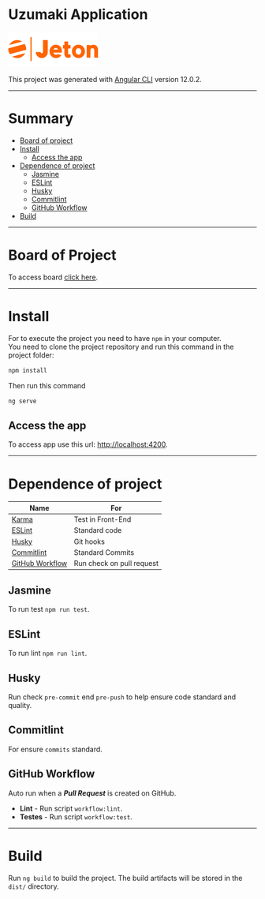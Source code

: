 # Uzumaki Application
<img src="src/assets/images/logo.svg">
<br/>

This project was generated with [Angular CLI](https://github.com/angular/angular-cli) version 12.0.2.


---

Summary
=======
<!--ts-->

- [Board of project](#board-of-project)
- [Install](#install)
  - [Access the app](#access-the-app)
- [Dependence of project](#dependence-of-project)
  - [Jasmine](#jasmine)
  - [ESLint](#eslint)
  - [Husky](#husky)
  - [Commitlint](#commitlint)
  - [GitHub Workflow](#gitHub-workflow)
- [Build](#Build)
  <!--te-->
---

Board of Project
================
To access board [click here](https://trello.com/b/pGy353KN/uzumaki).

---

Install
==========
For to execute the project you need to have `npm` in your computer.
<br>
You need to clone the project repository and run this command in the project folder:
```sh
npm install
```
Then run this command

```sh
ng serve
```

Access the app
-------------------
To access app use this url: [http://localhost:4200](http://localhost:4200).

---
Dependence of project
=======================
| Name                                                               | For                             |
| ------------------------------------------------------------------ | ------------------------------------ |
| [Karma](https://karma-runner.github.io)                            | Test in Front-End                  |
| [ESLint](https://eslint.org/docs/user-guide/getting-started)       | Standard code                    |
| [Husky](https://typicode.github.io/husky/#/)                       | Git hooks                            |
| [Commitlint](https://github.com/conventional-changelog/commitlint) | Standard Commits                 |
| [GitHub Workflow](https://docs.github.com/en/actions/quickstart#creating-your-first-workflow)                             | Run check on pull request |

Jasmine
-------
To run test `npm run test`.

ESLint
------
To run lint `npm run lint`.

Husky
-----
Run check `pre-commit` end `pre-push` to help ensure code standard and quality.

Commitlint
----------
For ensure `commits` standard.

GitHub Workflow
---------------
Auto run when a ***Pull Request*** is created on GitHub.

- **Lint** - Run script `workflow:lint`.
- **Testes** - Run script `workflow:test`.

---

Build
=====
Run `ng build` to build the project. The build artifacts will be stored in the `dist/` directory.
